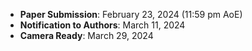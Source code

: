 - **Paper Submission**:         February 23, 2024 (11:59 pm AoE)
- **Notification to Authors**:  March 11, 2024
- **Camera Ready**:             March 29, 2024